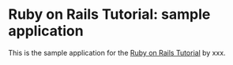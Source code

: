 # Ruby on Rails Tutorial: sample application

This is the sample application for the [Ruby on Rails Tutorial](http://railstutorial.org) by xxx.